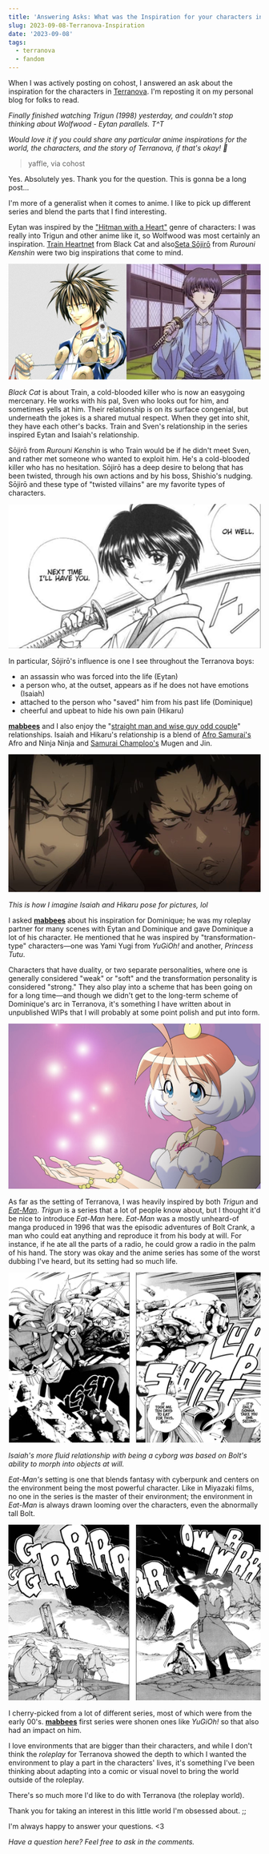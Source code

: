 ```yaml
---
title: 'Answering Asks: What was the Inspiration for your characters in Terranova?'
slug: 2023-09-08-Terranova-Inspiration
date: '2023-09-08'
tags:
  - terranova
  - fandom
---
```


When I was actively posting on cohost, I answered an ask about the inspiration for the characters in [Terranova](https://store.steampowered.com/app/1728700/Terranova/). I'm reposting it on my personal blog for folks to read.

*Finally finished watching Trigun (1998) yesterday, and couldn't stop thinking about Wolfwood - Eytan parallels. T^T*

*Would love it if you could share any particular anime inspirations for the world, the characters, and the story of Terranova, if that's okay! 🙏*

> yaffle, via cohost

Yes. Absolutely yes. Thank you for the question. This is gonna be a long post...

I'm more of a generalist when it comes to anime. I like to pick up different series and blend the parts that I find interesting.

Eytan was inspired by the ["Hitman with a Heart"](https://tvtropes.org/pmwiki/pmwiki.php/Main/HitmanWithAHeart) genre of characters: I was really into Trigun and other anime like it, so Wolfwood was most certainly an inspiration. [Train Heartnet](https://en.wikipedia.org/wiki/List_of_Black_Cat_characters#Train_Heartnet) from Black Cat and also[Seta Sōjirō](https://en.wikipedia.org/wiki/Seta_S%C5%8Djir%C5%8D) from *Rurouni Kenshin* were two big inspirations that come to mind.

![Two anime boys side by side, one is a brown-spiky haired man with golden eyes named Train and another one is in a traditional gi, dark hair and blue eyes named Sojiro.](01_train_and_sojiro.png)

*Black Cat* is about Train, a cold-blooded killer who is now an easygoing mercenary. He works with his pal, Sven who looks out for him, and sometimes yells at him. Their relationship is on its surface congenial, but underneath the jokes is a shared mutual respect. When they get into shit, they have each other's backs. Train and Sven's relationship in the series inspired Eytan and Isaiah's relationship.

Sōjirō from *Rurouni Kenshin* is who Train would be if he didn't meet Sven, and rather met someone who wanted to exploit him. He's a cold-blooded killer who has no hesitation. Sōjirō has a deep desire to belong that has been twisted, through his own actions and by his boss, Shishio's nudging. Sōjirō and these type of "twisted villains" are my favorite types of characters.

![A black and white illustration of a man holding a katana and smiling.](02_sojiro.png)

In particular, Sōjirō's influence is one I see throughout the Terranova boys:

- an assassin who was forced into the life (Eytan)
- a person who, at the outset, appears as if he does not have emotions (Isaiah)
- attached to the person who "saved" him from his past life (Dominique)
- cheerful and upbeat to hide his own pain (Hikaru)

[**mabbees**](https://mabbees.neocities.org/) and I also enjoy the "[straight man and wise guy odd couple](https://tvtropes.org/pmwiki/pmwiki.php/Main/StraightManAndWiseGuy)" relationships. Isaiah and Hikaru's relationship is a blend of [Afro Samurai's](https://en.wikipedia.org/wiki/Afro_Samurai) Afro and Ninja Ninja and [Samurai Champloo's](https://en.wikipedia.org/wiki/Samurai_Champloo) Mugen and Jin.

![Two men squinting at the camera.](03_jin_and_mugen.png)

*This is how I imagine Isaiah and Hikaru pose for pictures, lol*

I asked [**mabbees**](https://mabbees.neocities.org/) about his inspiration for Dominique; he was my roleplay partner for many scenes with Eytan and Dominique and gave Dominique a lot of his character. He mentioned that he was inspired by "transformation-type" characters—one was Yami Yugi from *YuGiOh!* and another, *Princess Tutu*.

Characters that have duality, or two separate personalities, where one is generally considered "weak" or "soft" and the transformation personality is considered "strong." They also play into a scheme that has been going on for a long time—and though we didn't get to the long-term scheme of Dominique's arc in Terranova, it's something I have written about in unpublished WIPs that I will probably at some point polish and put into form.

![A girl in a tutu holding a sparkling gem.](04_tutu.png)

As far as the setting of Terranova, I was heavily inspired by both *Trigun* and [*Eat-Man*](https://en.wikipedia.org/wiki/Eat-Man). *Trigun* is a series that a lot of people know about, but I thought it'd be nice to introduce *Eat-Man* here. *Eat-Man* was a mostly unheard-of manga produced in 1996 that was the episodic adventures of Bolt Crank, a man who could eat anything and reproduce it from his body at will. For instance, if he ate all the parts of a radio, he could grow a radio in the palm of his hand. The story was okay and the anime series has some of the worst dubbing I've heard, but its setting had so much life.

![A black and white illustration of a man absorbed by mechanical implements.](05_bolt.png)

*Isaiah's more fluid relationship with being a cyborg was based on Bolt's ability to morph into objects at will.*

*Eat-Man's* setting is one that blends fantasy with cyberpunk and centers on the environment being the most powerful character. Like in Miyazaki films, no one in the series is the master of their environment; the environment in *Eat-Man* is always drawn looming over the characters, even the abnormally tall Bolt.

![The sands tower over workers and Bolt himself as he looks on.](06_environment.png)

I cherry-picked from a lot of different series, most of which were from the early 00's. [**mabbees**](https://mabbees.neocities.org/) first series were shonen ones like *YuGiOh!* so that also had an impact on him.

I love environments that are bigger than their characters, and while I don't think the *roleplay* for Terranova showed the depth to which I wanted the environment to play a part in the characters' lives, it's something I've been thinking about adapting into a comic or visual novel to bring the world outside of the roleplay.

There's so much more I'd like to do with Terranova (the roleplay world).

Thank you for taking an interest in this little world I'm obsessed about. ;;

I'm always happy to answer your questions. <3

*Have a question here? Feel free to ask in the comments.*
